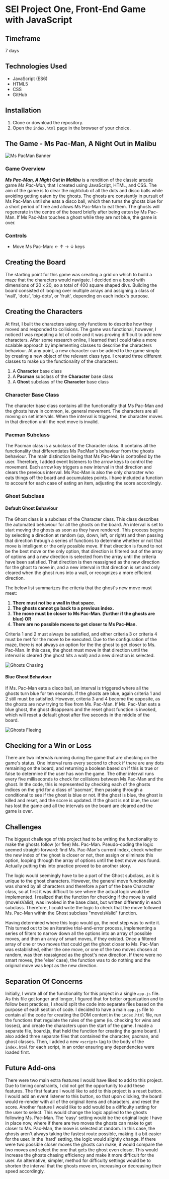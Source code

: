 # SEI Project One, Front-End Game with JavaScript


## Timeframe
7 days

## Technologies Used
* JavaScript (ES6)
* HTML5
* CSS
* GitHub

## Installation
1. Clone or download the repository.
2. Open the `index.html` page in the browser of your choice.

## The Game - Ms Pac-Man, A Night Out in Malibu

![Ms PacMan Banner](https://i.imgur.com/PtNL3yw.png)

### Game Overview
***Ms Pac-Man, A Night Out in Malibu*** is a rendition of the classic arcade game *Ms Pac-Man*,
that I created using JavaScript, HTML, and CSS. The aim of the game is to clear the nightclub of all the dots and disco balls while avoiding getting eaten by the ghosts. The ghosts are constantly in pursuit of Ms Pac-Man until she eats a disco ball, which then turns the ghosts blue for a short period of time and allows Ms Pac-Man to eat them. The ghosts will regenerate in the centre of the board briefly after being eaten by Ms Pac-Man. If Ms Pac-Man touches a ghost while they are not blue, the game is over.

### Controls
* Move Ms Pac-Man:  ←  ↑  →  ↓  keys

## Creating the Board
The starting point for this game was creating a grid on which to build a maze that the characters would navigate. I decided on a board with dimensions of 20 x 20, so a total of 400 square shaped divs. Building the board consisted of looping over multiple arrays and assigning a class of 'wall', 'dots', 'big-dots', or 'fruit', depending on each index's purpose.

## Creating the Characters
At first, I built the characters using only functions to describe how they moved and responded to collisions. The game was functional, however, I noticed I was repeating a lot of code and it was proving difficult to add new characters. After some research online, I learned that I could take a more scalable approach by implementing classes to describe the characters behaviour. At any point, a new character can be added to the game simply by creating a new object of the relevant class type. I created three different classes to make up the functionality of the characters:
1. A **Character** base class
2. A **Pacman** subclass of the **Character** base class
3. A **Ghost** subclass of the **Character** base class

### Character Base Class
The character base class contains all the functionality that Ms Pac-Man and the ghosts have in common, ie. general movement. The characters are all moving on set intervals. When the interval is triggered, the character moves in that direction until the next move is invalid.


### Pacman Subclass
The Pacman class is a subclass of the Character class. It contains all the functionality that differentiates Ms PacMan's behaviour from the ghosts behaviour. The main distinction being that Ms Pac-Man is controlled by the user. Therefore, I added event listeners to the arrow keys to control the movement. Each arrow key triggers a new interval in that direction and clears the previous interval. Ms Pac-Man is also the only character who eats things off the board and accumulates points. I have included a function to account for each case of eating an item, adjusting the score accordingly.


### Ghost Subclass
#### Default Ghost Behaviour
The Ghost class is a subclass of the Character class. This class describes the automated behaviour
for all the ghosts on the board. An interval is set to start moving the ghosts as soon as they have rendered. This process begins by selecting a direction at random (up, down, left, or right) and then passing that direction through a series of functions to determine whether or not that move is intelligent or the only possible move. If that direction is found to not be the best move or the only option, that direction is filtered out of the array of options and a new direction is selected from the array until the criteria have been satisfied. That direction is then reassigned as the new direction for the ghost to move in, and a new interval in that direction is set and only cleared when the ghost runs into a wall, or recognizes a more efficient direction.

The below list summarizes the criteria that the ghost's new move must meet:
1. **There must not be a wall in that space.**
2. **The ghosts cannot go back to a previous index.**
3. **The move must be closer to Ms Pac-Man. (further if the ghosts are blue)
          OR**
4. **There are no possible moves to get closer to Ms Pac-Man.**

Criteria 1 and 2 must always be satisfied, and either criteria 3 or criteria 4 must be met for the move to be executed. Due to the configuration of the maze, there is not always an option for the the ghost to get closer to Ms. Pac-Man. In this case, the ghost must move in that direction until the interval is cleared (the ghost hits a wall) and a new direction is selected.

![Ghosts Chasing](https://i.imgur.com/SUzJBaM.gif)

#### Blue Ghost Behaviour
If Ms. Pac-Man eats a disco ball, an interval is triggered where all the ghosts turn blue for ten seconds. If the ghosts are blue, again criteria 1 and 2 still must be satisfied. However, criteria 3 and 4 become the opposite, as the ghosts are now trying to flee from Ms. Pac-Man. If Ms. Pac-Man eats a blue ghost, the ghost disappears and the reset ghost function is invoked, which will reset a default ghost after five seconds in the middle of the board.

![Ghosts Fleeing](https://i.imgur.com/IwzMYaE.gif)

## Checking for a Win or Loss
There are two intervals running during the game that are checking on the game's status. One interval runs every second to check if there are any dots remaining on the board, and returning a boolean based on if this is true or false to determine if the user has won the game. The other interval runs every five milliseconds to check for collisions between Ms.Pac-Man and the ghost. In the code, this is represented by checking each of the ghosts indices on the grid for a class of 'pacman', then passing through a conditional to see if the ghost is blue or not. If the ghost is blue, the ghost is killed and reset, and the score is updated. If the ghost is not blue, the user has lost the game and all the intervals on the board are cleared and the game is over.

## Challenges
The biggest challenge of this project had to be writing the functionality to make the ghosts follow (or flee) Ms. Pac-Man. Pseudo-coding the logic seemed straight-forward: find Ms. Pac-Man's current index, check whether the new index of the ghost is closer or not, then assign or eliminate this option, looping through the array of options until the best move was found. Actually putting this into practice proved to be another story.

The logic would seemingly have to be a part of the Ghost subclass, as it is unique to the ghost characters. However, the general move functionality was shared by all characters and therefore a part of the base Character class, so at first it was difficult to see where the actual logic would be implemented. I realized that the function for checking if the move is valid (moveIsValid), was invoked in the base class, but written differently in each subclass. Therefore, I could write the logic to check that the move followed Ms. Pac-Man within the Ghost subclass "moveIsValid" function.

Having determined where this logic would go, the next step was to write it. This turned out to be an iterative trial-and-error process, implementing a series of filters to narrow down all the options into an array of possible moves, and then an array of smart moves, if they existed. Once a filtered array of one or two moves that could get the ghost closer to Ms. Pac-Man was established, either the one move, or one of the two moves chosen at random, was then reassigned as the ghost's new direction. If there were no smart moves, (the 'else' case), the function was to do nothing and the original move was kept as the new direction.

## Separation Of Concerns
Initially, I wrote all of the functionality for this project in a single `app.js` file. As this file got longer and longer, I figured that for better organization and to follow best practices, I should split the code into separate files based on the purpose of each section of code. I decided to have a main `app.js` file to contain all the code for creating the DOM content in the `index.html` file, run the functions that regulate the rules of the game (ie. checking for wins and losses), and create the characters upon the start of the game. I made a separate file, board.js, that held the function for creating the game board. I also added three separate files that contained the character, pacman, and ghost classes. Then, I added a new `<script>` tag to the body of the `index.html` for each script, in an order ensuring any dependencies were loaded first.

## Future Add-ons
There were two main extra features I would have liked to add to this project. Due to timing constraints, I did not get the opportunity to add these features. The first feature I would like to add to this project is a reset button. I would add an event listener to this button, so that upon clicking, the board would re-render with all of the original items and characters, and reset the score. Another feature I would like to add would be a difficulty setting for the user to select. This would change the logic applied to the ghosts following Ms. Pac-Man. The 'easy' setting would be the original logic I have in place now, where if there are two moves the ghosts can make to get closer to Ms. Pac-Man, the move is selected at random. In this case, the ghosts aren't always taking the fastest route possible, making it a bit easier for the user. In the 'hard' setting, the logic would slightly change. If there were two possible closer moves the ghosts can make, it would compare the two moves and select the one that gets the ghost even closer. This would increase the ghosts chasing efficiency and make it more difficult for the user. An alternative, simpler, method for difficulty settings would be to shorten the interval that the ghosts move on, increasing or decreasing their speed accordingly.
